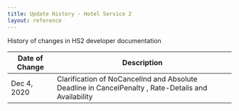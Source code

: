 ```yaml
---
title: Update History - Hotel Service 2
layout: reference
---
```


History of changes in HS2 developer documentation

|Date of Change|Description|
|--------------|------------|
|Dec 4, 2020| Clarification of NoCancelInd and Absolute Deadline in CancelPenalty , Rate-Details and Availability|

